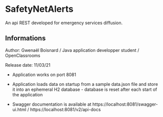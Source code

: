 # SafetyNetAlerts
An api REST developed for emergency services diffusion.

## Informations

Author: Gwenaël Boisnard / Java application developper student / OpenClassrooms

Release date: 11/03/21

- Application works on port 8081

- Application loads data on startup from a sample data.json file and store it into an ephemeral H2 database - database is reset after each start of the application

- Swagger documentation is available at https://localhost:8081/swagger-ui.html / https://localhost:8081/v2/api-docs
